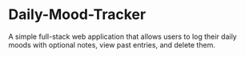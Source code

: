# Daily-Mood-Tracker
A simple full-stack web application that allows users to log their daily moods with optional notes, view past entries, and delete them.
